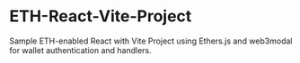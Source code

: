 # ETH-React-Vite-Project
Sample ETH-enabled React with Vite Project using Ethers.js and web3modal for wallet authentication and handlers.
